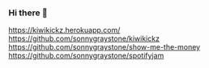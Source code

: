### Hi there 👋



https://kiwikickz.herokuapp.com/
https://github.com/sonnygraystone/kiwikickz
https://github.com/sonnygraystone/show-me-the-money
https://github.com/sonnygraystone/spotifyjam

<!--
**sonnygraystone/sonnygraystone** is a ✨ _special_ ✨ repository because its `README.md` (this file) appears on your GitHub profile.

Here are some ideas to get you started:

- 🔭 I’m currently working on ...
- 🌱 I’m currently learning ...
- 👯 I’m looking to collaborate on ...
- 🤔 I’m looking for help with ...
- 💬 Ask me about ...
- 📫 How to reach me: ...
- 😄 Pronouns: ...
- ⚡ Fun fact: ...
-->
